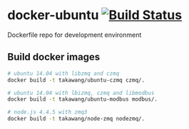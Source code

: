 # docker-ubuntu [![Build Status](https://travis-ci.org/taka-wang/docker-ubuntu.svg?branch=master)](https://travis-ci.org/taka-wang/docker-ubuntu)

Dockerfile repo for development environment

## Build docker images
```bash
# ubuntu 14.04 with libzmq and czmq
docker build -t takawang/ubuntu-czmq czmq/.

# ubuntu 14.04 with lbizmq, czmq and libmodbus
docker build -t takawang/ubuntu-modbus modbus/.

# node.js 4.4.5 with zmq3
docker build -t takawang/node-zmq nodezmq/.
```
